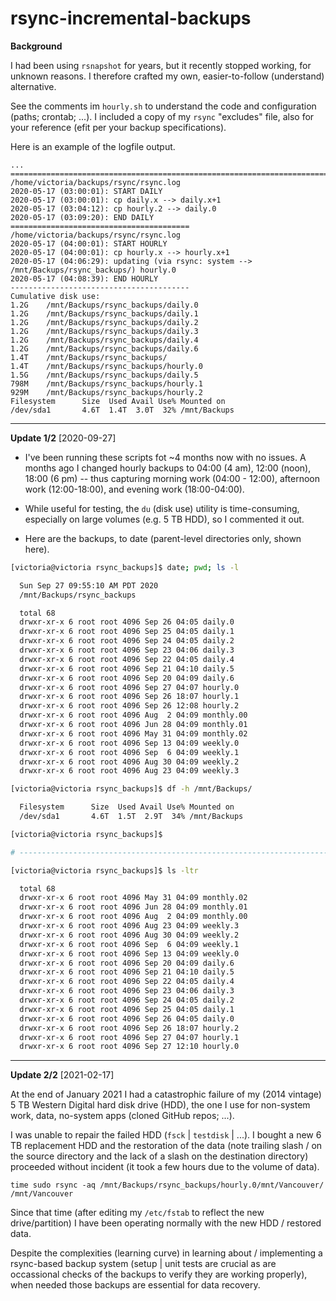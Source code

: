 # rsync-incremental-backups

**Background**

I had been using `rsnapshot` for years, but it recently stopped working, for unknown reasons.  I therefore crafted my own, easier-to-follow (understand) alternative.

See the comments im `hourly.sh` to understand the code and configuration (paths; crontab; ...).  I included a copy of my `rsync` "excludes" file, also for your reference (efit per your backup specifications).

Here is an example of the logfile output.

```
...
==============================================================================
/home/victoria/backups/rsync/rsync.log
2020-05-17 (03:00:01): START DAILY
2020-05-17 (03:00:01): cp daily.x --> daily.x+1
2020-05-17 (03:04:12): cp hourly.2 --> daily.0
2020-05-17 (03:09:20): END DAILY
========================================
/home/victoria/backups/rsync/rsync.log
2020-05-17 (04:00:01): START HOURLY
2020-05-17 (04:00:01): cp hourly.x --> hourly.x+1
2020-05-17 (04:06:29): updating (via rsync: system --> /mnt/Backups/rsync_backups/) hourly.0
2020-05-17 (04:08:39): END HOURLY
----------------------------------------
Cumulative disk use:
1.2G	/mnt/Backups/rsync_backups/daily.0
1.2G	/mnt/Backups/rsync_backups/daily.1
1.2G	/mnt/Backups/rsync_backups/daily.2
1.2G	/mnt/Backups/rsync_backups/daily.3
1.2G	/mnt/Backups/rsync_backups/daily.4
1.2G	/mnt/Backups/rsync_backups/daily.6
1.4T	/mnt/Backups/rsync_backups/
1.4T	/mnt/Backups/rsync_backups/hourly.0
1.5G	/mnt/Backups/rsync_backups/daily.5
798M	/mnt/Backups/rsync_backups/hourly.1
929M	/mnt/Backups/rsync_backups/hourly.2
Filesystem      Size  Used Avail Use% Mounted on
/dev/sda1       4.6T  1.4T  3.0T  32% /mnt/Backups
```

---

**Update 1/2** [2020-09-27]

* I've been running these scripts fot ~4 months now with no issues.  A months ago I changed hourly backups to 04:00 (4 am), 12:00 (noon), 18:00 (6 pm) -- thus capturing morning work (04:00 - 12:00), afternoon work (12:00-18:00), and evening work (18:00-04:00).

* While useful for testing, the `du` (disk use) utility is time-consuming, especially on large volumes (e.g. 5 TB HDD), so I commented it out.

* Here are the backups, to date (parent-level directories only, shown here).

```bash
[victoria@victoria rsync_backups]$ date; pwd; ls -l

  Sun Sep 27 09:55:10 AM PDT 2020
  /mnt/Backups/rsync_backups

  total 68
  drwxr-xr-x 6 root root 4096 Sep 26 04:05 daily.0
  drwxr-xr-x 6 root root 4096 Sep 25 04:05 daily.1
  drwxr-xr-x 6 root root 4096 Sep 24 04:05 daily.2
  drwxr-xr-x 6 root root 4096 Sep 23 04:06 daily.3
  drwxr-xr-x 6 root root 4096 Sep 22 04:05 daily.4
  drwxr-xr-x 6 root root 4096 Sep 21 04:10 daily.5
  drwxr-xr-x 6 root root 4096 Sep 20 04:09 daily.6
  drwxr-xr-x 6 root root 4096 Sep 27 04:07 hourly.0
  drwxr-xr-x 6 root root 4096 Sep 26 18:07 hourly.1
  drwxr-xr-x 6 root root 4096 Sep 26 12:08 hourly.2
  drwxr-xr-x 6 root root 4096 Aug  2 04:09 monthly.00
  drwxr-xr-x 6 root root 4096 Jun 28 04:09 monthly.01
  drwxr-xr-x 6 root root 4096 May 31 04:09 monthly.02
  drwxr-xr-x 6 root root 4096 Sep 13 04:09 weekly.0
  drwxr-xr-x 6 root root 4096 Sep  6 04:09 weekly.1
  drwxr-xr-x 6 root root 4096 Aug 30 04:09 weekly.2
  drwxr-xr-x 6 root root 4096 Aug 23 04:09 weekly.3

[victoria@victoria rsync_backups]$ df -h /mnt/Backups/

  Filesystem      Size  Used Avail Use% Mounted on
  /dev/sda1       4.6T  1.5T  2.9T  34% /mnt/Backups

[victoria@victoria rsync_backups]$

# ----------------------------------------------------------------------------

[victoria@victoria rsync_backups]$ ls -ltr

  total 68
  drwxr-xr-x 6 root root 4096 May 31 04:09 monthly.02
  drwxr-xr-x 6 root root 4096 Jun 28 04:09 monthly.01
  drwxr-xr-x 6 root root 4096 Aug  2 04:09 monthly.00
  drwxr-xr-x 6 root root 4096 Aug 23 04:09 weekly.3
  drwxr-xr-x 6 root root 4096 Aug 30 04:09 weekly.2
  drwxr-xr-x 6 root root 4096 Sep  6 04:09 weekly.1
  drwxr-xr-x 6 root root 4096 Sep 13 04:09 weekly.0
  drwxr-xr-x 6 root root 4096 Sep 20 04:09 daily.6
  drwxr-xr-x 6 root root 4096 Sep 21 04:10 daily.5
  drwxr-xr-x 6 root root 4096 Sep 22 04:05 daily.4
  drwxr-xr-x 6 root root 4096 Sep 23 04:06 daily.3
  drwxr-xr-x 6 root root 4096 Sep 24 04:05 daily.2
  drwxr-xr-x 6 root root 4096 Sep 25 04:05 daily.1
  drwxr-xr-x 6 root root 4096 Sep 26 04:05 daily.0
  drwxr-xr-x 6 root root 4096 Sep 26 18:07 hourly.2
  drwxr-xr-x 6 root root 4096 Sep 27 04:07 hourly.1
  drwxr-xr-x 6 root root 4096 Sep 27 12:10 hourly.0
```

---

**Update 2/2** [2021-02-17]

At the end of January 2021 I had a catastrophic failure of my (2014 vintage) 5 TB Western Digital hard disk drive (HDD), the one I use for non-system work, data, no-system apps (cloned GitHub repos; ...).

I was unable to repair the failed HDD (`fsck` | `testdisk` | ...).  I bought a new 6 TB replacement HDD and the restoration of the data (note trailing slash / on the source directory and the lack of a slash on the destination directory) proceeded without incident (it took a few hours due to the volume of data).

  ```time sudo rsync -aq /mnt/Backups/rsync_backups/hourly.0/mnt/Vancouver/ /mnt/Vancouver```

Since that time (after editing my `/etc/fstab` to reflect the new drive/partition) I have been operating normally with the new HDD / restored data.

Despite the complexities (learning curve) in learning about / implementing a rsync-based backup system (setup | unit tests are crucial as are occassional checks of the backups to verify they are working properly), when needed those backups are essential for data recovery.
